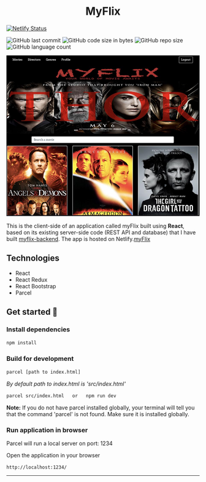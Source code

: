<h1 align="center">MyFlix</h1>

[![Netlify Status](https://api.netlify.com/api/v1/badges/d17fdf07-301b-466d-8cb5-6e9b661cbb85/deploy-status)](https://app.netlify.com/sites/paulinemarg-myflix/deploys)

<img alt="GitHub last commit" src="https://img.shields.io/github/last-commit/paulinemarg/myFlix-client"> <img alt="GitHub code size in bytes" src="https://img.shields.io/github/languages/code-size/paulinemarg/myFlix-client?color=green"> <img alt="GitHub repo size" src="https://img.shields.io/github/repo-size/paulinemarg/myFlix-client?color=yellow"> <img alt="GitHub language count" src="https://img.shields.io/github/languages/count/paulinemarg/myFlix-client?style=plastic">

![myFlix](/myflix.jpg)

This is the client-side of an application called myFlix built using **React**, based on its existing server-side code (REST API and database)
that I have built [myflix-backend](https://github.com/paulinemarg/myFlix-backend.git). The app is hosted on Netlify.[myFlix](https://paulinemarg-myflix.netlify.app)

## Technologies

- React
- React Redux
- React Bootstrap
- Parcel

## Get started 🚀

### Install dependencies

```bash
npm install
```

### Build for development

```bash
parcel [path to index.html]
```

_By default path to index.html is 'src/index.html'_

```bash
parcel src/index.html   or   npm run dev
```

**Note:** If you do not have parcel installed globally, your terminal will tell you that the command 'parcel' is not found. Make sure it is installed globally.

### Run application in browser

Parcel will run a local server on port: 1234

Open the application in your browser

```
http://localhost:1234/
```

---
